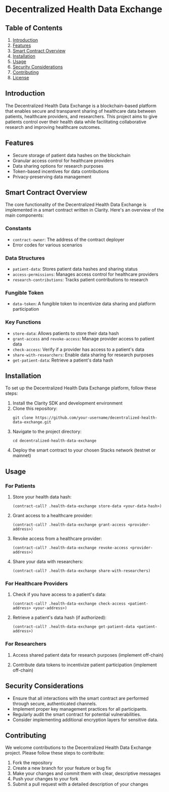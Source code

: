 # Decentralized Health Data Exchange

## Table of Contents
1. [Introduction](#introduction)
2. [Features](#features)
3. [Smart Contract Overview](#smart-contract-overview)
4. [Installation](#installation)
5. [Usage](#usage)
6. [Security Considerations](#security-considerations)
7. [Contributing](#contributing)
8. [License](#license)

## Introduction

The Decentralized Health Data Exchange is a blockchain-based platform that enables secure and transparent sharing of healthcare data between patients, healthcare providers, and researchers. This project aims to give patients control over their health data while facilitating collaborative research and improving healthcare outcomes.

## Features

- Secure storage of patient data hashes on the blockchain
- Granular access control for healthcare providers
- Data sharing options for research purposes
- Token-based incentives for data contributions
- Privacy-preserving data management

## Smart Contract Overview

The core functionality of the Decentralized Health Data Exchange is implemented in a smart contract written in Clarity. Here's an overview of the main components:

### Constants
- `contract-owner`: The address of the contract deployer
- Error codes for various scenarios

### Data Structures
- `patient-data`: Stores patient data hashes and sharing status
- `access-permissions`: Manages access control for healthcare providers
- `research-contributions`: Tracks patient contributions to research

### Fungible Token
- `data-token`: A fungible token to incentivize data sharing and platform participation

### Key Functions
- `store-data`: Allows patients to store their data hash
- `grant-access` and `revoke-access`: Manage provider access to patient data
- `check-access`: Verify if a provider has access to a patient's data
- `share-with-researchers`: Enable data sharing for research purposes
- `get-patient-data`: Retrieve a patient's data hash

## Installation

To set up the Decentralized Health Data Exchange platform, follow these steps:

1. Install the Clarity SDK and development environment
2. Clone this repository:
   ```
   git clone https://github.com/your-username/decentralized-health-data-exchange.git
   ```
3. Navigate to the project directory:
   ```
   cd decentralized-health-data-exchange
   ```
4. Deploy the smart contract to your chosen Stacks network (testnet or mainnet)

## Usage

### For Patients

1. Store your health data hash:
   ```clarity
   (contract-call? .health-data-exchange store-data <your-data-hash>)
   ```

2. Grant access to a healthcare provider:
   ```clarity
   (contract-call? .health-data-exchange grant-access <provider-address>)
   ```

3. Revoke access from a healthcare provider:
   ```clarity
   (contract-call? .health-data-exchange revoke-access <provider-address>)
   ```

4. Share your data with researchers:
   ```clarity
   (contract-call? .health-data-exchange share-with-researchers)
   ```

### For Healthcare Providers

1. Check if you have access to a patient's data:
   ```clarity
   (contract-call? .health-data-exchange check-access <patient-address> <your-address>)
   ```

2. Retrieve a patient's data hash (if authorized):
   ```clarity
   (contract-call? .health-data-exchange get-patient-data <patient-address>)
   ```

### For Researchers

1. Access shared patient data for research purposes (implement off-chain)

2. Contribute data tokens to incentivize patient participation (implement off-chain)

## Security Considerations

- Ensure that all interactions with the smart contract are performed through secure, authenticated channels.
- Implement proper key management practices for all participants.
- Regularly audit the smart contract for potential vulnerabilities.
- Consider implementing additional encryption layers for sensitive data.

## Contributing

We welcome contributions to the Decentralized Health Data Exchange project. Please follow these steps to contribute:

1. Fork the repository
2. Create a new branch for your feature or bug fix
3. Make your changes and commit them with clear, descriptive messages
4. Push your changes to your fork
5. Submit a pull request with a detailed description of your changes

